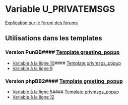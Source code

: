 # Variable U_PRIVATEMSGS
[Explication sur le forum des forums](http://forum.forumactif.com/t294113-listing-des-variables#U_PRIVATEMSGS)
## Utilisations dans les templates
### Version PunBB#### [Template greeting_popup](punbb/greeting_popup.md)
* [Variable à la ligne 10](../punbb/greeting_popup.tpl#L10)#### [Template privmsgs_popup](punbb/privmsgs_popup.md)
* [Variable à la ligne 9](../punbb/privmsgs_popup.tpl#L9)
### Version phpBB2#### [Template greeting_popup](subsilver/greeting_popup.md)
* [Variable à la ligne 5](../subsilver/greeting_popup.tpl#L5)#### [Template privmsgs_popup](subsilver/privmsgs_popup.md)
* [Variable à la ligne 12](../subsilver/privmsgs_popup.tpl#L12)